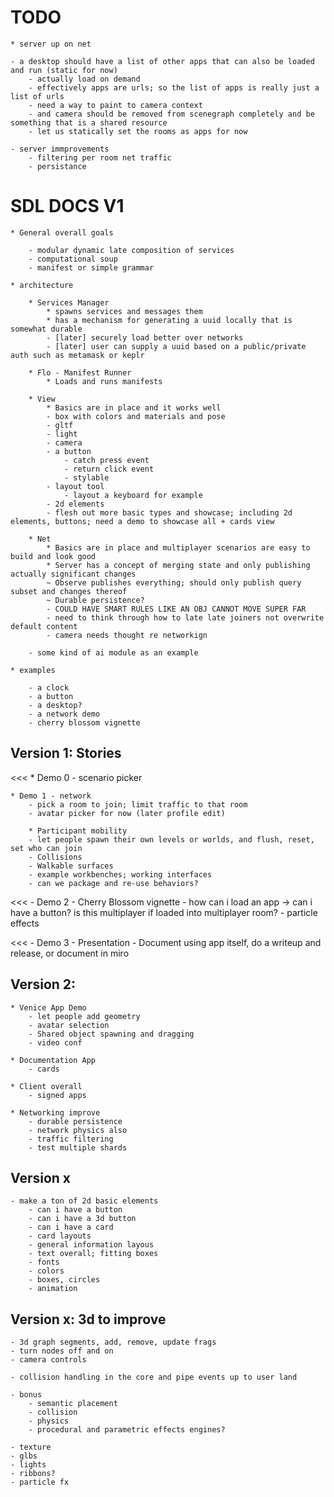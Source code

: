 # TODO

	* server up on net

	- a desktop should have a list of other apps that can also be loaded and run (static for now)
		- actually load on demand
		- effectively apps are urls; so the list of apps is really just a list of urls
		- need a way to paint to camera context
		- and camera should be removed from scenegraph completely and be something that is a shared resource
		- let us statically set the rooms as apps for now

	- server immprovements
		- filtering per room net traffic
		- persistance

# SDL DOCS V1

	* General overall goals

		- modular dynamic late composition of services
		- computational soup
		- manifest or simple grammar

	* architecture

		* Services Manager
			* spawns services and messages them
			* has a mechanism for generating a uuid locally that is somewhat durable
			- [later] securely load better over networks
			- [later] user can supply a uuid based on a public/private auth such as metamask or keplr

		* Flo - Manifest Runner
			* Loads and runs manifests

		* View
			* Basics are in place and it works well
			- box with colors and materials and pose
			- gltf
			- light
			- camera
			- a button
				- catch press event
				- return click event
				- stylable
			- layout tool
				- layout a keyboard for example
			- 2d elements
			- flesh out more basic types and showcase; including 2d elements, buttons; need a demo to showcase all + cards view

		* Net
			* Basics are in place and multiplayer scenarios are easy to build and look good
			* Server has a concept of merging state and only publishing actually significant changes
			~ Observe publishes everything; should only publish query subset and changes thereof
			~ Durable persistence?
			- COULD HAVE SMART RULES LIKE AN OBJ CANNOT MOVE SUPER FAR
			- need to think through how to late late joiners not overwrite default content
			- camera needs thought re networkign

		- some kind of ai module as an example

	* examples

		- a clock
		- a button
		- a desktop?
		- a network demo
		- cherry blossom vignette

## Version 1: Stories

<<<
	* Demo 0 - scenario picker

	* Demo 1 - network
		- pick a room to join; limit traffic to that room
		- avatar picker for now (later profile edit)

		* Participant mobility
		- let people spawn their own levels or worlds, and flush, reset, set who can join 
		- Collisions
		- Walkable surfaces
		- example workbenches; working interfaces
		- can we package and re-use behaviors?

<<<
	- Demo 2 - Cherry Blossom vignette
		- how can i load an app -> can i have a button? is this multiplayer if loaded into multiplayer room?
		- particle effects

<<<
	- Demo 3 - Presentation
		- Document using app itself, do a writeup and release, or document in miro


## Version 2:

	* Venice App Demo
		- let people add geometry
		- avatar selection
		- Shared object spawning and dragging
		- video conf

	* Documentation App
		- cards

	* Client overall
		- signed apps

	* Networking improve
		- durable persistence
		- network physics also
		- traffic filtering
		- test multiple shards

## Version x

	- make a ton of 2d basic elements
		- can i have a button
		- can i have a 3d button
		- can i have a card
		- card layouts
		- general information layous
		- text overall; fitting boxes
		- fonts
		- colors
		- boxes, circles
		- animation

## Version x: 3d to improve

	- 3d graph segments, add, remove, update frags
	- turn nodes off and on
	- camera controls

	- collision handling in the core and pipe events up to user land

	- bonus
		- semantic placement
		- collision
		- physics
		- procedural and parametric effects engines?

	- texture
	- glbs
	- lights
	- ribbons?
	- particle fx
